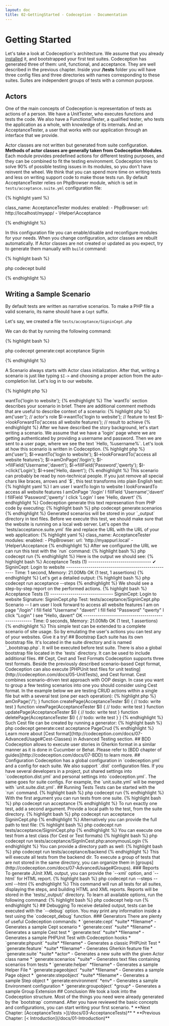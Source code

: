 ```yaml
---
layout: doc
title: 02-GettingStarted - Codeception - Documentation
---
```


# Getting Started

Let's take a look at Codeception's architecture. We assume that you already [installed](http://codeception.com/install) it, and bootstrapped your first test suites. Codeception has generated three of them: unit, functional, and acceptance. They are well described in the previous chapter. Inside your __/tests__ folder you will have three config files and three directories with names corresponding to these suites. Suites are independent groups of tests with a common purpose. 

## Actors

One of the main concepts of Codeception is representation of tests as actions of a person. We have a UnitTester, who executes functions and tests the code. We also have a FunctionalTester, a qualified tester, who tests the application as a whole, with knowledge of its internals. And an AcceptanceTester, a user that works with our application through an interface that we provide.

Actor classes are not written but generated from suite configuration. **Methods of actor classes are generally taken from Codeception Modules**. Each module provides predefined actions for different testing purposes, and they can be combined to fit the testing environment. Codeception tries to solve 90% of possible testing issues in its modules, so you don't have reinvent the wheel. We think that you can spend more time on writing tests and less on writing support code to make those tests run. By default AcceptanceTester relies on PhpBrowser module, which is set in `tests/acceptance.suite.yml` configuration file:

{% highlight yaml %}

class_name: AcceptanceTester
modules:
    enabled:
        - PhpBrowser:
            url: http://localhost/myapp/
        - \Helper\Acceptance

{% endhighlight %}

In this configuration file you can enable/disable and reconfigure modules for your needs.
When you change configuration, actor classes are rebuilt automatically. If Actor classes are not created or updated as you expect, try to generate them manually with `build` command:

{% highlight bash %}

php codecept build

{% endhighlight %}


## Writing a Sample Scenario

By default tests are written as narrative scenarios. To make a PHP file a valid scenario, its name should have a `Cept` suffix. 

Let's say, we created a file `tests/acceptance/SigninCept.php`

We can do that by running the following command:

{% highlight bash %}

php codecept generate:cept acceptance Signin

{% endhighlight %}

A Scenario always starts with Actor class initialization. After that, writing a scenario is just like typing `$I->` and choosing a proper action from the auto-completion list. Let's log in to our website.

{% highlight php %}

<?php
$I = new AcceptanceTester($scenario);
$I->wantTo('login to website');


{% endhighlight %}

The `wantTo` section describes your scenario in brief. There are additional comment methods that are useful to describe context of a scenario:

{% highlight php %}

<?php
$I = new AcceptanceTester($scenario);
$I->am('user'); // actor's role
$I->wantTo('login to website'); // feature to test
$I->lookForwardTo('access all website features'); // result to achieve

{% endhighlight %}

After we have described the story background, let's start writing a scenario.

We assume that we have a 'login' page where we are getting authenticated by providing a username and password. Then we are sent to a user page, where we see the text `Hello, %username%`. Let's look at how this scenario is written in Codeception.

{% highlight php %}

<?php
$I = new AcceptanceTester($scenario);
$I->am('user');
$I->wantTo('login to website');
$I->lookForwardTo('access all website features');
$I->amOnPage('/login');
$I->fillField('Username','davert');
$I->fillField('Password','qwerty');
$I->click('Login');
$I->see('Hello, davert');

{% endhighlight %}

This scenario can probably be read by non-technical people. If you just remove all special chars like braces, arrows and `$`, this test transforms into plain English text:

{% highlight yaml %}
I am user
I wantTo login to website
I lookForwardTo access all website features
I amOnPage '/login'
I fillField 'Username','davert'
I fillField 'Password','qwerty'
I click 'Login'
I see 'Hello, davert'

{% endhighlight %}

Codeception generate this text represenation from PHP code by executing:

{% highlight bash %}

php codecept generate:scenarios

{% endhighlight %}

Generated scenarios will be stored in your `_output` directory in text files.

Before we execute this test, we should make sure that the website is running on a local web server. Let's open the `tests/acceptance.suite.yml` file and replace the URL with the URL of your web application:

{% highlight yaml %}

class_name: AcceptanceTester
modules:
    enabled:
        - PhpBrowser:
            url: 'http://myappurl.local'
        - \Helper\Acceptance

{% endhighlight %}

After we configured the URL we can run this test with the `run` command:

{% highlight bash %}

php codecept run

{% endhighlight %}

Here is the output we should see:

{% highlight bash %}

Acceptance Tests (1) -------------------------------
✔ SigninCept: Login to website
----------------------------------------------------

Time: 1 second, Memory: 21.00Mb

OK (1 test, 1 assertions)

{% endhighlight %}

Let's get a detailed output:

{% highlight bash %}

php codecept run acceptance --steps

{% endhighlight %}

We should see a step-by-step report on the performed actions.

{% highlight bash %}

Acceptance Tests (1) -------------------------------
SigninCept: Login to website
Signature: SigninCept.php
Test: tests/acceptance/SigninCept.php
Scenario --
 I am user
 I look forward to access all website features
 I am on page "/login"
 I fill field "Username" "davert"
 I fill field "Password" "qwerty"
 I click "Login"
 I see "Hello, davert"
 OK
----------------------------------------------------  

Time: 0 seconds, Memory: 21.00Mb

OK (1 test, 1 assertions)

{% endhighlight %}

This simple test can be extended to a complete scenario of site usage. 
So by emulating the user's actions you can test any of your websites.

Give it a try!

## Bootstrap

Each suite has its own bootstrap file. It's located in the suite directory and is named `_bootstrap.php`. It will be executed before test suite. There is also a global bootstrap file located in the `tests` directory. It can be used to include additional files.

## Cept, Cest and Test Formats

Codeception supports three test formats. Beside the previously described scenario-based Cept format, Codeception can also execute [PHPUnit test files for unit testing](http://codeception.com/docs/05-UnitTests), and Cest format.

Cest combines scenario-driven test approach with OOP design. In case you want to group a few testing scenarios into one you should consider using Cest format. In the example below we are testing CRUD actions within a single file but with a several test (one per each operation):

{% highlight php %}

<?php
class PageCrudCest
{
    function _before(AcceptanceTester $I)
    {
        // will be executed at the beginning of each test
        $I->amOnPage('/');
    }

    function createPage(AcceptanceTester $I)
    {
       // todo: write test
    }

    function viewPage(AcceptanceTester $I)
    {
       // todo: write test
    }    

    function updatePage(AcceptanceTester $I)
    {
        // todo: write test
    }
    
    function deletePage(AcceptanceTester $I)
    {
       // todo: write test
    }
}

{% endhighlight %}

Such Cest file can be created by running a generator:

{% highlight bash %}

php codecept generate:cest acceptance PageCrud

{% endhighlight %}

Learn more about [Cest format](http://codeception.com/docs/07-AdvancedUsage#Cest-Classes) in Advanced Testing section.

## BDD

Codeception allows to execute user stories in Gherkin format in a similar manner as it is done in Cucumber or Behat. Please refer to [BDD chapter of guides](http://codeception.com/docs/07-BDD) to learn more.

## Configuration

Codeception has a global configuration in `codeception.yml` and a config for    each suite. We also support `.dist` configuration files. If you have several developers in a project, put shared settings into `codeception.dist.yml` and personal settings into `codeception.yml`. The same goes for suite configs. For example, the `unit.suite.yml` will be merged with `unit.suite.dist.yml`. 

## Running Tests

Tests can be started with the `run` command.

{% highlight bash %}

php codecept run

{% endhighlight %}

With the first argument you can run tests from one suite.

{% highlight bash %}

php codecept run acceptance

{% endhighlight %}

To run exactly one test, add a second argument. Provide a local path to the test, from the suite directory.

{% highlight bash %}

php codecept run acceptance SigninCept.php

{% endhighlight %}

Alternatively you can provide the full path to test file:

{% highlight bash %}

php codecept run tests/acceptance/SigninCept.php

{% endhighlight %}

You can execute one test from a test class (for Cest or Test formats)

{% highlight bash %}

php codecept run tests/acceptance/SignInCest.php:anonymousLogin

{% endhighlight %}

You can provide a directory path as well:

{% highlight bash %}

php codecept run tests/acceptance/backend

{% endhighlight %}

This will execute all tests from the backend dir.

To execute a group of tests that are not stored in the same directory, you can organize them in [groups](http://codeception.com/docs/07-AdvancedUsage#Groups).

### Reports

To generate JUnit XML output, you can provide the `--xml` option, and `--html` for HTML report. 

{% highlight bash %}

php codecept run --steps --xml --html

{% endhighlight %}

This command will run all tests for all suites, displaying the steps, and building HTML and XML reports. Reports will be stored in the `tests/_output/` directory.

To learn all available options, run the following command:

{% highlight bash %}

php codecept help run

{% endhighlight %}

## Debugging

To receive detailed output, tests can be executed with the `--debug` option.
You may print any information inside a test using the `codecept_debug` function.

### Generators

There are plenty of useful Codeception commands:

* `generate:cept` *suite* *filename* - Generates a sample Cept scenario
* `generate:cest` *suite* *filename* - Generates a sample Cest test
* `generate:test` *suite* *filename* - Generates a sample PHPUnit Test with Codeception hooks
* `generate:phpunit` *suite* *filename* - Generates a classic PHPUnit Test
* `generate:feature` *suite* *filename* - Generates Gherkin feature file
* `generate:suite` *suite* *actor* - Generates a new suite with the given Actor class name
* `generate:scenarios` *suite* - Generates text files containing scenarios from tests
* `generate:helper` *filename* - Generates a sample Helper File
* `generate:pageobject` *suite* *filename* - Generates a sample Page object
* `generate:stepobject` *suite* *filename* - Generates a sample Step object
* `generate:environment` *env* - Generates a sample Environment configuration
* `generate:groupobject` *group* - Generates a sample Group Extension


## Conclusion

We took a look into the Codeception structure. Most of the things you need were already generated by the `bootstrap` command. After you have reviewed the basic concepts and configurations, you can start writing your first scenario. 




* **Next Chapter: [AcceptanceTests >](/docs/03-AcceptanceTests)**
* **Previous Chapter: [< Introduction](/docs/01-Introduction)**